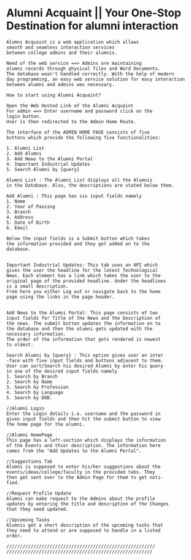 
# Alumni Acquaint || Your One-Stop Destination for alumni interaction

    Alumni Acquaint is a web application which allows 
    smooth and seamless interaction services 
    between college admins and their alumnis. 

    Need of the web service ==> Admins are maintaining 
    alumni records through physical files and Word Documents.
    The database wasn't handled correctly. With the help of modern
    day programming, an easy web service solution for easy interaction
    between alumni and admins was necessary.

    How to start using Alumni Acquaint?

    Open the Web Hosted Link of the Alumni Acquaint 
    For admin ==> Enter username and password click on the
    login button.
    User is then redirected to the Admin Home Route.

    The interface of the ADMIN HOME PAGE consists of five 
    buttons which provide the following five functionalities:
    
    1. Alumni List
    2. Add Alumni
    3. Add News to the Alumni Portal
    4. Important Industrial Updates
    5. Search Alumni by {query}

    Alumni List : The Alumni List displays all the Alumnis
    in the Database. Also, the descriptions are stated below them.

    Add Alumni : This page has six input fields namely
    1. Name
    2. Year of Passing
    3. Branch
    4. Address
    5. Date of Birth
    6. Email

    Below the input fields is a Submit button which takes 
    the information provided and they get added on to the
    database.

    
    Important Industrial Updates: This tab uses an API which 
    gives the user the headline for the latest Technological 
    News. Each element has a link which takes the user to the
    original page of the provided headline. Under the headlines
    is a small description.
    From here you either Log out or navigate back to the home
    page using the links in the page header.

    
    Add News to the Alumni Portal: This page consists of two
    input fields for Title of the News and the Description of
    the news. The submit button updates the information on to 
    the database and then the alumni gets updated with the 
    necessary information.
    The order of the information that gets rendered is newest
    to oldest.

    Search Alumni by {query} : This option gives user an inter
    -face with five input fields and buttons adjacent to them.
    User can sort/Search his desired Alumni by enter his query
    in one of the desired input fields namely
    1. Search by Branch
    2. Search by Name 
    3. Search by Profession
    4. Search by Language
    5. Search by DOB.

    //Alumni Login
    Enter the Login details i.e. username and the password in 
    given input fields and then hit the submit button to view
    the home page for the alumni.

    //Alumni HomePage
    This page has a left-section which displays the information
    of the Events and thier description. The information here
    comes from the "Add Updates to the Alumni Portal". 

    //Suggestions Tab
    Alumni is supposed to enter his/her suggestions about the 
    events/ideas/college/faculty in the provided tabs. They
    then get sent over to the Admin Page for them to get noti-
    fied.

    //Request Profile Update
    Alumni can make request to the Admins about the profile
    updates by entering the title and description of the Changes
    that they need updated.

    //Upcoming Tasks
    Alumnis get a short description of the upcoming tasks that 
    they need to attend or are supposed to handle in a listed
    order.

    ///////////////////////////////////////////////////////
    //////////////////////////////////////////////////////










    
